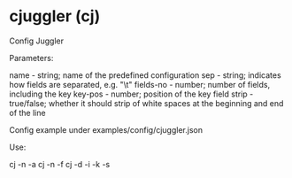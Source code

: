 # cjuggler (cj)
Config Juggler

Parameters:

name - string; name of the predefined configuration
sep - string; indicates how fields are separated, e.g. "\t"
fields-no - number; number of fields, including the key
key-pos - number; position of the key field
strip - true/false; whether it should strip of white spaces at the beginning and end of the line

Config example under examples/config/cjuggler.json

Use:

cj -n <format-name> -a <file-alias> 
cj -n <format-name> -f <file-name>
cj -d <separator> -i <fields-no> -k <key-pos> -s <strip>
